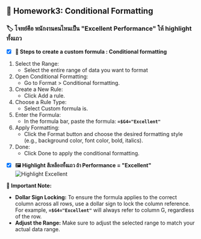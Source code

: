 ## 🍣 Homework3: Conditional Formatting 
### 🏷  โจทย์คือ พนักงานคนไหนเป็น "Excellent Performance" ให้ highlight ทั้งแถว
- [x] **🍟 Steps to create a custom formula : Conditional formatting**
1. Select the Range:
   - Select the entire range of data you want to format
2. Open Conditional Formatting:
   - Go to Format > Conditional formatting.
3. Create a New Rule:
   - Click Add a rule.
4. Choose a Rule Type:
   - Select Custom formula is.
5. Enter the Formula:
   - In the formula bar, paste the formula: **```=$G4="Excellent"```**
6. Apply Formatting:
   - Click the Format button and choose the desired formatting style (e.g., background color, font color, bold, italics).
7. Done:
   - Click Done to apply the conditional formatting.
  
- [x] **🖼 Highlight สีเหลืองทั้งแถว ถ้า Performance = "Excellent"**
![Highlight Excellent](https://github.com/user-attachments/assets/7b94d917-a2b1-486f-8925-16640bf38d51)
     
**📣 Important Note:**
- **Dollar Sign Locking:** To ensure the formula applies to the correct column across all rows, use a dollar sign to lock the column reference. For example,  **```=$G4="Excellent"```** will always refer to column G, regardless of the row.
- **Adjust the Range:** Make sure to adjust the selected range to match your actual data range.

